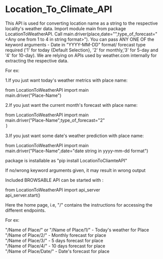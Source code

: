 # Location_To_Climate_API

This API is used for converting location name as a string to the respective locality's weather data. Import module main from package LocationToWeatherAPI. Call main.driver(place,date="<date in string format>",type_of_forecast="<Any one from 1 to 4 in string format>"). You can pass ANY ONE OF the keyword arguments - Date in "YYYY-MM-DD" format/ forecast type required ('1' for today {Default Selection}, '2' for monthly,'3' for 5-day and '4' for 10-day). We are relying on APIs used by weather.com internally for extracting the respective data.

For ex:<br/>

1.If you just want today's weather metrics with place name: <br/>

from LocationToWeatherAPI import main<br/>
main.driver("Place-Name")<br/>

2.If you just want the current month's forecast with place name: <br/>

from LocationToWeatherAPI import main<br/>
main.driver("Place-Name",type_of_forecast="2"<option for monthly data>)<br/>

3.If you just want some date's weather prediction with place name: <br/>

from LocationToWeatherAPI import main<br/>
main.driver("Place-Name",date="date string in yyyy-mm-dd format")<br/>

package is installable as "pip install LocationToCliamteAPI"<br/>

If no/wrong keyword arguments given, it may result in wrong output<br/>

Included BROWSABLE API can be started with :<br/>

from LocationToWeatherAPI import api_server<br/>
api_server.start()<br/>

Here the home page, i.e, "/" contains the instructions for accessing the different endpoints.<br/>

For ex:<br/>

"/Name of Place/" or "/Name of Place/1/" - Today's weather for Place<br/>
"/Name of Place/2/" - Monthly forecast for place<br/>
"/Name of Place/3/" - 5 days forecast for place<br/>
"/Name of Place/4/" - 10 days forecast for place<br/>
"/Name of Place/Date/" - Date's forecast for place<br/>
